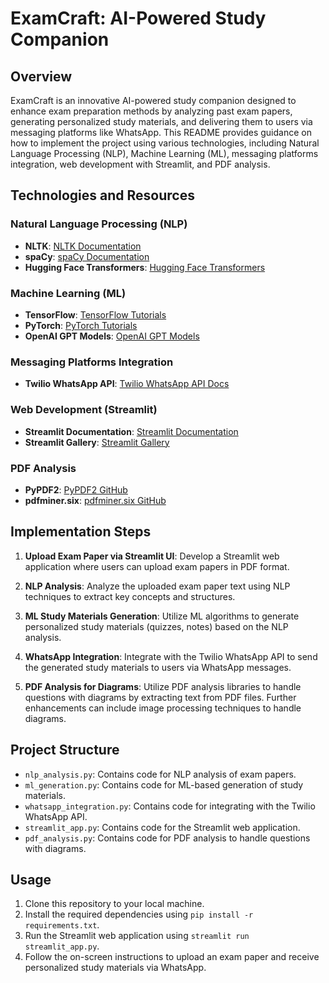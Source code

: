 # ExamCraft: AI-Powered Study Companion

## Overview

ExamCraft is an innovative AI-powered study companion designed to enhance exam preparation methods by analyzing past exam papers, generating personalized study materials, and delivering them to users via messaging platforms like WhatsApp. This README provides guidance on how to implement the project using various technologies, including Natural Language Processing (NLP), Machine Learning (ML), messaging platforms integration, web development with Streamlit, and PDF analysis.

## Technologies and Resources

### Natural Language Processing (NLP)

- **NLTK**: [NLTK Documentation](https://www.nltk.org/)
- **spaCy**: [spaCy Documentation](https://spacy.io/)
- **Hugging Face Transformers**: [Hugging Face Transformers](https://huggingface.co/transformers/)

### Machine Learning (ML)

- **TensorFlow**: [TensorFlow Tutorials](https://www.tensorflow.org/tutorials)
- **PyTorch**: [PyTorch Tutorials](https://pytorch.org/tutorials/)
- **OpenAI GPT Models**: [OpenAI GPT Models](https://openai.com/gpt)

### Messaging Platforms Integration

- **Twilio WhatsApp API**: [Twilio WhatsApp API Docs](https://www.twilio.com/docs/whatsapp)

### Web Development (Streamlit)

- **Streamlit Documentation**: [Streamlit Documentation](https://docs.streamlit.io/)
- **Streamlit Gallery**: [Streamlit Gallery](https://streamlit.io/gallery)

### PDF Analysis

- **PyPDF2**: [PyPDF2 GitHub](https://github.com/mstamy2/PyPDF2)
- **pdfminer.six**: [pdfminer.six GitHub](https://github.com/pdfminer/pdfminer.six)

## Implementation Steps

1. **Upload Exam Paper via Streamlit UI**: Develop a Streamlit web application where users can upload exam papers in PDF format.

2. **NLP Analysis**: Analyze the uploaded exam paper text using NLP techniques to extract key concepts and structures.

3. **ML Study Materials Generation**: Utilize ML algorithms to generate personalized study materials (quizzes, notes) based on the NLP analysis.

4. **WhatsApp Integration**: Integrate with the Twilio WhatsApp API to send the generated study materials to users via WhatsApp messages.

5. **PDF Analysis for Diagrams**: Utilize PDF analysis libraries to handle questions with diagrams by extracting text from PDF files. Further enhancements can include image processing techniques to handle diagrams.

## Project Structure

- `nlp_analysis.py`: Contains code for NLP analysis of exam papers.
- `ml_generation.py`: Contains code for ML-based generation of study materials.
- `whatsapp_integration.py`: Contains code for integrating with the Twilio WhatsApp API.
- `streamlit_app.py`: Contains code for the Streamlit web application.
- `pdf_analysis.py`: Contains code for PDF analysis to handle questions with diagrams.

## Usage

1. Clone this repository to your local machine.
2. Install the required dependencies using `pip install -r requirements.txt`.
3. Run the Streamlit web application using `streamlit run streamlit_app.py`.
4. Follow the on-screen instructions to upload an exam paper and receive personalized study materials via WhatsApp.

